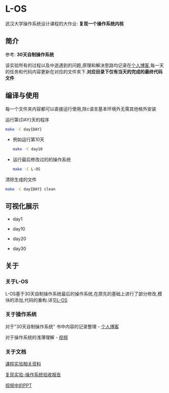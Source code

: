 # L-OS

武汉大学操作系统设计课程的大作业: **复现一个操作系统内核**

## 简介

参考: **30天自制操作系统**

该实验所有的过程以及中途遇到的问题,原理和解决思路均记录在[个人博客](https://luzhixing12345.github.io/tags/OS/),每一天的任务和代码内容更新在对应的文件夹下.**对应目录下仅有当天的完成的最终代码文件**

## 编译与使用

每一个文件夹内容都可以直接运行使用,除c语言基本环境外无需其他格外安装

运行第{DAY}天的程序

```bash
make -C day{DAY}
```

- 例如运行第10天

  ```bash
  make -C day10
  ```

- 运行最后修改过的的操作系统

  ```bash
  make -C L-OS
  ```

清除生成的文件

```bash
make -C day{DAY} clean
```

## 可视化展示

- day1

- day10

- day20

- day30

## 关于

### 关于L-OS

L-OS基于30天自制操作系统最后的操作系统,在原先的基础上进行了部分修改,模块的添加,代码的重构.详见[L-OS](L-OS.md)

### 关于操作系统

对于"30天自制操作系统" 书中内容的记录整理 - [个人博客](https://luzhixing12345.github.io/tags/OS/)

对于操作系统的浅薄理解 - [视频](123)

### 关于文档

  [课程实验相关资料](https://github.com/luzhixing12345/L-OS/releases/tag/v0.0.1)

[复现实验-操作系统验收报告](123)

[视频中的PPT](123)

